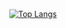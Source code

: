   ###
  [![Top Langs](https://github-readme-stats-eta-six-95.vercel.app/api/top-langs/?username=jmfcomo&layout=compact)](https://github.com/anuraghazra/github-readme-stats)

<!--
**jmfcomo/jmfcomo** is a ✨ _special_ ✨ repository because its `README.md` (this file) appears on your GitHub profile.

Here are some ideas to get you started:

- 🔭 I’m currently working on ...
- 🌱 I’m currently learning ...
- 👯 I’m looking to collaborate on ...
- 🤔 I’m looking for help with ...
- 💬 Ask me about ...
- 📫 How to reach me: ...
- 😄 Pronouns: ...
- ⚡ Fun fact: ...
-->
